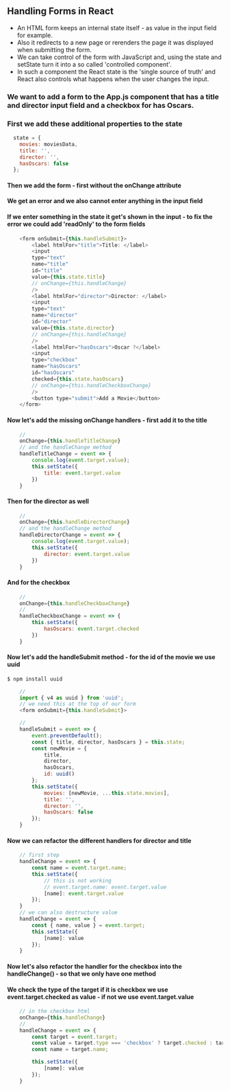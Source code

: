 ## Handling Forms in React

- An HTML form keeps an internal state itself - as value in the input field for example. 
- Also it redirects to a new page or rerenders the page it was displayed when submitting the form. 
- We can take control of the form with JavaScript and, using the state and setState turn it into a so called 'controlled component'. 
- In such a component the React state is the 'single source of truth' and React also controls what happens when the user changes the input.

### We want to add a form to the App.js component that has a title and director input field and a checkbox for has Oscars.

### First we add these additional properties to the state
```js
  state = {
    movies: moviesData,
    title: '',
    director: '',
    hasOscars: false
  };
```

#### Then we add the form - first without the onChange attribute 
#### We get an error and we also cannot enter anything in the input field 
#### If we enter something in the state it get's shown in the input - to fix the error we could add 'readOnly' to the form fields
```js
    <form onSubmit={this.handleSubmit}>
        <label htmlFor="title">Title: </label>
        <input
        type="text"
        name="title"
        id="title"
        value={this.state.title}
        // onChange={this.handleChange}
        />
        <label htmlFor="director">Director: </label>
        <input
        type="text"
        name="director"
        id="director"
        value={this.state.director}
        // onChange={this.handleChange}
        />
        <label htmlFor="hasOscars">Oscar ?</label>
        <input
        type="checkbox"
        name="hasOscars"
        id="hasOscars"
        checked={this.state.hasOscars}
        // onChange={this.handleCheckboxChange}
        />
        <button type="submit">Add a Movie</button>
    </form>
```

#### Now let's add the missing onChange handlers - first add it to the title

```js
    //
    onChange={this.handleTitleChange}
    // and the handleChange method
    handleTitleChange = event => {
        console.log(event.target.value);
        this.setState({
            title: event.target.value
        })
    }
```

#### Then for the director as well

```js
    //
    onChange={this.handleDirectorChange}
    // and the handleChange method
    handleDirectorChange = event => {
        console.log(event.target.value);
        this.setState({
            director: event.target.value
        })
    }
```

#### And for the checkbox

```js
    //
    onChange={this.handleCheckboxChange}
    // 
    handleCheckboxChange = event => {
        this.setState({
            hasOscars: event.target.checked
        })
    }
```

#### Now let's add the handleSubmit method - for the id of the movie we use uuid
```bash
$ npm install uuid
```

```js
    //
    import { v4 as uuid } from 'uuid';
    // we need this at the top of our form
    <form onSubmit={this.handleSubmit}>

    // 
    handleSubmit = event => {
        event.preventDefault();
        const { title, director, hasOscars } = this.state;
        const newMovie = {
            title,
            director,
            hasOscars,
            id: uuid()
        };
        this.setState({
            movies: [newMovie, ...this.state.movies],
            title: '',
            director: '',
            hasOscars: false
        });
    }
```

#### Now we can refactor the different handlers for director and title
```js
    // first step 
    handleChange = event => {
        const name = event.target.name;
        this.setState({
            // this is not working
            // event.target.name: event.target.value
            [name]: event.target.value
        });
    }
    // we can also destructure value 
    handleChange = event => {
        const { name, value } = event.target;
        this.setState({
            [name]: value
        });
    }
```

#### Now let's also refactor the handler for the checkbox into the handleChange() - so that we only have one method
#### We check the type of the target if it is checkbox we use event.target.checked as value - if not we use event.target.value
```js
    // in the checkbox html
    onChange={this.handleChange}
    //
    handleChange = event => {
        const target = event.target;
        const value = target.type === 'checkbox' ? target.checked : target.value;
        const name = target.name;

        this.setState({
            [name]: value
        });
    }
```